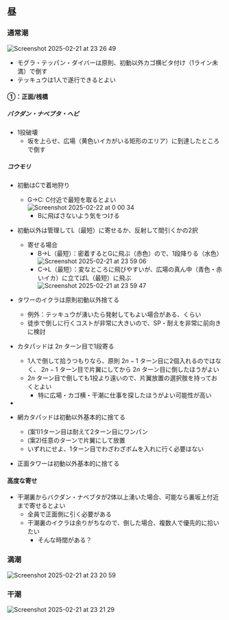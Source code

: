 ## 昼

### 通常潮

![Screenshot 2025-02-21 at 23 26 49](https://github.com/user-attachments/assets/fb661d14-ee96-41d2-aef1-09d7ae302e01)

- モグラ・テッパン・ダイバーは原則、初動以外カゴ横ビタ付け（1ライン未満）で倒す
- テッキュウは1人で遂行できるとよい

<!--
方面ごとに追記するオオモノ：
- バクダン
- ナベブタ
- ヘビ
- コウモリ
- タワー
- カタパッド
- テッキュウ
- ハシラ
-->

#### ①：正面/桟橋

##### バクダン・ナベブタ・ヘビ

- 1投破壊
  - 坂を上らせ、広場（黄色いイカがいる矩形のエリア）に到達したところで倒す

##### コウモリ

- 初動はCで着地狩り
  - G→C: C付近で最短を取るとよい ![Screenshot 2025-02-22 at 0 00 34](https://github.com/user-attachments/assets/797e360a-32d6-4094-940d-8de5c2093c5b)
    - Bに飛ばさないよう気をつける
- 初動以外は管理してL（最短）に寄せるか、反射して間引くかの2択
  - 寄せる場合
    - B→L（最短）：密着するとGに飛ぶ（赤色）ので、1段降りる（水色） ![Screenshot 2025-02-21 at 23 59 06](https://github.com/user-attachments/assets/52ec9ffb-fbf0-4951-ba92-fd39f3ba4fe8)
    - C→L（最短）：変なところに飛びやすいが、広場の真ん中（青色・赤いイカ）に立てばL（最短）に飛ぶ ![Screenshot 2025-02-21 at 23 59 47](https://github.com/user-attachments/assets/f664fefc-d0b7-42dd-8ce8-3df120658a8d)
  
- タワーのイクラは原則初動以外捨てる
  - 例外：テッキュウが湧いたら発射してもよい場合がある、くらい
  - 徒歩で倒しに行くコストが非常に大きいので、SP・耐えを非常に前向きに検討
- カタパッドは $2n$ ターン目で1段寄る
  - 1人で倒して拾うつもりなら、原則 $2n-1$ ターン目に2個入れるのではなく、 $2n-1$ ターン目で片翼にしてから $2n$ ターン目に倒したほうがよい
  - $2n$ ターン目で倒しても1投より遠いので、片翼放置の選択肢を持っておくとよい
    - 特に広場・カゴ横・干潮に仕事を探したほうがよい可能性が高い
- 

- 網カタパッドは初動以外基本的に捨てる
  - (案1)1ターン目は耐えて2ターン目にワンパン
  - (案2)任意のターンで片翼にして放置
  - いずれにせよ、1ターン目でわざわざボムを入れに行く必要はない
- 正面タワーは初動以外基本的に捨てる

#### 高度な寄せ

- 干潮裏からバクダン・ナベブタが2体以上湧いた場合、可能なら裏坂上付近まで寄せるとよい
  - 全員で正面側に引く必要がある
  - 干潮裏のイクラは余りがちなので、倒した場合、複数人で優先的に拾いたい
    - そんな時間がある？
   
### 満潮

![Screenshot 2025-02-21 at 23 20 59](https://github.com/user-attachments/assets/a04f38ec-d759-4969-b2e8-962c64f5d258)

### 干潮

![Screenshot 2025-02-21 at 23 21 29](https://github.com/user-attachments/assets/b9463c10-0918-4655-9dc6-767c95565618)
